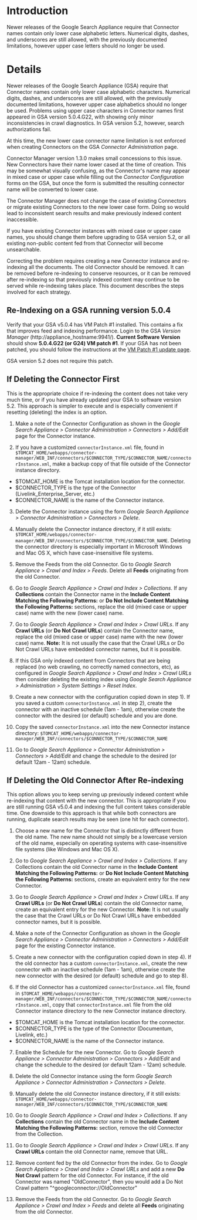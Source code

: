 # Introduction #

Newer releases of the Google Search Appliance require that
Connector names contain only lower case alphabetic letters.
Numerical digits, dashes, and underscores are still allowed,
with the previously documented limitations, however upper case
letters should no longer be used.


# Details #


Newer releases of the Google Search Appliance (GSA) require that
Connector names contain only lower case alphabetic characters.
Numerical digits, dashes, and underscores are still allowed,
with the previously documented limitations, however upper case
alphabetics should no longer be used.  Problems using upper
case characters in Connector names first appeared in GSA
version 5.0.4.G22, with showing only minor inconsistencies
in crawl diagnostics.  In GSA version 5.2, however, search
authorizations fail.

At this time, the new lower case connector name limitation
is not enforced when creating Connectors on the GSA
_Connector Administration_ page.

Connector Manager version 1.3.0 makes small concessions to
this issue.  New Connectors have their name
lower cased at the time of creation.  This may be somewhat
visually confusing, as the Connector's name may appear in
mixed case or upper case while filling out the _Connector
Configuration_ forms on the GSA, but once the form is submitted
the resulting connector name will be converted to lower case.

The Connector Manager does not change the case
of existing Connectors or migrate existing Connectors to
the new lower case form.  Doing so would lead to inconsistent
search results and make previously indexed content inaccessible.

If you have existing Connector instances with mixed case or
upper case names, you should change them before upgrading to
GSA version 5.2, or all existing non-public content fed from
that Connector will become unsearchable.

Correcting the problem requires creating a new Connector
instance and re-indexing all the documents.  The old Connector
should be removed.  It can be removed before re-indexing to
conserve resources, or it can be removed after re-indexing
so that previously indexed content may continue to be served
while re-indexing takes place.  This document describes the steps
involved for each strategy.


## Re-Indexing on a GSA running version 5.0.4 ##

Verify that your GSA v5.0.4 has VM Patch #1 installed.
This contains a fix that improves feed and indexing performance.
Login to the GSA _Version Manager_ (http://appliance_hostname:9941/).
**Current Software Version** should show **5.0.4.G22 (or G24) VM patch #1**.
If your GSA has not been patched, you should follow the instructions at the
[VM Patch #1 update page](https://support.google.com/enterprise/doc/gsa/update_inst/patch_update_for_504G22_24.html).

GSA version 5.2 does not require this patch.


## If Deleting the Connector First ##

This is the appropriate choice if re-indexing the content
does not take very much time, or if you have already updated
your GSA to software version 5.2.  This approach is simpler
to execute and is especially convenient if resetting (deleting)
the index is an option.

1) Make a note of the Connector Configuration as shown in the
_Google Search Appliance > Connector Administration > Connectors > Add/Edit_
page for the Connector instance.

2) If you have a customized `connectorInstance.xml` file, found in
`$TOMCAT_HOME/webapps/connector-manager/WEB_INF/connectors/$CONNECTOR_TYPE/$CONNECTOR_NAME/connectorInstance.xml`,
make a backup copy of that file outside of the Connector instance directory.
  * $TOMCAT\_HOME is the Tomcat installation location for the connector.
  * $CONNECTOR\_TYPE is the type of the Connector (Livelink\_Enterprise\_Server, etc.)
  * $CONNECTOR\_NAME is the name of the Connector instance.

3) Delete the Connector instance using the form
_Google Search Appliance > Connector Administration > Connectors > Delete_.

4) Manually delete the Connector instance directory, if it still exists:
`$TOMCAT_HOME/webapps/connector-manager/WEB_INF/connectors/$CONNECTOR_TYPE/$CONNECTOR_NAME`.
Deleting the connector directory is especially important in Microsoft Windows
and Mac OS X, which have case-insensitive file systems.

5) Remove the Feeds from the old Connector.
Go to _Google Search Appliance > Crawl and Index > Feeds_.
Delete all **Feeds** originating from the old Connector.

6) Go to _Google Search Appliance > Crawl and Index > Collections_.
If any **Collections** contain the Connector name in the
**Include Content Matching the Following Patterns:** or
**Do Not Include Content Matching the Following Patterns:**
sections, replace the old (mixed case or upper case) name with the
new (lower case) name.

7) Go to _Google Search Appliance > Crawl and Index > Crawl URLs_.
If any **Crawl URLs**  (or **Do Not Crawl URLs**) contain the Connector
name, replace the old (mixed case or upper case) name with the
new (lower case) name.  **Note:** It is not usually the case that
the Crawl URLs or Do Not Crawl URLs have embedded connector
names, but it is possible.

8) If this GSA only indexed content from Connectors that are
being replaced (no web crawling, no correctly named connectors, etc),
as configured in
_Google Search Appliance > Crawl and Index > Crawl URLs_
then consider deleting the existing index using
_Google Search Appliance > Administration > System Settings > Reset Index_.

9) Create a new connector with the configuration copied down
in step 1).  If you saved a custom `connectorInstance.xml` in step 2),
create the connector with an inactive schedule (1am - 1am), otherwise
create the connector with the desired (or default) schedule and you
are done.

10) Copy the saved `connectorInstance.xml` into the new Connector
instance directory:
`$TOMCAT_HOME/webapps/connector-manager/WEB_INF/connectors/$CONNECTOR_TYPE/$CONNECTOR_NAME`

11) Go to
_Google Search Appliance > Connector Administration > Connectors > Add/Edit_
and change the schedule to the desired (or default 12am - 12am) schedule.



## If Deleting the Old Connector After Re-indexing ##

This option allows you to keep serving up previously indexed
content while re-indexing that content with the new connector.
This is appropriate if you are still running GSA v5.0.4 and
indexing the full content takes considerable time.  One downside
to this approach is that while both connectors are running,
duplicate search results may be seen (one hit for each connector).

1) Choose a new name for the Connector that is distinctly
different from the old name.  The new name should not simply
be a lowercase version of the old name, especially on operating
systems with case-insensitive file systems (like Windows and Mac OS X).

2) Go to
_Google Search Appliance > Crawl and Index > Collections_.
If any Collections contain the old Connector name in the
**Include Content Matching the Following Patterns:** or
**Do Not Include Content Matching the Following Patterns:**
sections, create an equivalent entry for the new Connector.

3) Go to
_Google Search Appliance > Crawl and Index > Crawl URLs_.
If any **Crawl URLs** (or **Do Not Crawl URLs**) contain the old Connector
name, create an equivalent entry for the new Connector.
**Note:** It is not usually the case that the Crawl URLs or
Do Not Crawl URLs have embedded connector names,
but it is possible.

4) Make a note of the Connector Configuration as shown in the
_Google Search Appliance > Connector Administration > Connectors > Add/Edit_
page for the existing Connector instance.

5) Create a new connector with the configuration copied down
in step 4).  If the old connector has a custom `connectorInstance.xml`,
create the new connector with an inactive schedule (1am - 1am), otherwise
create the new connector with the desired (or default) schedule and go to
step 8).

6) If the old Connector has a customized `connectorInstance.xml` file, found in
`$TOMCAT_HOME/webapps/connector-manager/WEB_INF/connectors/$CONNECTOR_TYPE/$CONNECTOR_NAME/connectorInstance.xml`,
copy that `connectorInstance.xml` file from the old Connector instance
directory to the new Connector instance directory.
  * $TOMCAT\_HOME is the Tomcat installation location for the connector.
  * $CONNECTOR\_TYPE is the type of the Connector (Documentum, Livelink, etc.)
  * $CONNECTOR\_NAME is the name of the Connector instance.

7) Enable the Schedule for the new Connector.  Go to
_Google Search Appliance > Connector Administration > Connectors > Add/Edit_
and change the schedule to the desired (or default 12am - 12am) schedule.

8) Delete the old Connector instance using the form
_Google Search Appliance > Connector Administration > Connectors > Delete_.

9) Manually delete the old Connector instance directory, if it still exists:
`$TOMCAT_HOME/webapps/connector-manager/WEB_INF/connectors/$CONNECTOR_TYPE/$CONNECTOR_NAME`

10) Go to
_Google Search Appliance > Crawl and Index > Collections_.
If any **Collections** contain the old Connector name in the
**Include Content Matching the Following Patterns:** section,
remove the old Connector from the Collection.

11) Go to
_Google Search Appliance > Crawl and Index > Crawl URLs_.
If any **Crawl URLs** contain the old Connector name, remove
that URL.

12) Remove content fed by the old Connector from the index.
Go to _Google Search Appliance > Crawl and Index > Crawl URLs_
and add a new **Do Not Crawl** pattern for the old Connector.
For instance, if the old Connector was named "OldConnector",
then you would add a Do Not Crawl pattern "^googleconnector://OldConnector"

13) Remove the Feeds from the old Connector.
Go to _Google Search Appliance > Crawl and Index > Feeds_ and
delete all **Feeds** originating from the old Connector.